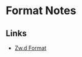 # Format Notes

## Links
* [Zw.d Format](https://go.documentation.sas.com/doc/en/pgmsascdc/v_056/ds2ref/p1h8l8v2o11xhnn1oue05oue1hvx.htm#:~:text=The%20Z%20w.%20d%20format%20writes%20standard%20numeric,format%20writes%20negative%20numbers%20with%20leading%20minus%20signs.)
